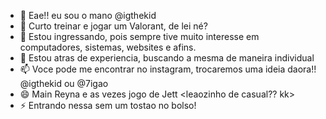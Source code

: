 - 👋 Eae!! eu sou o mano @igthekid
- 👀 Curto treinar e jogar um Valorant, de lei né?
- 🌱 Estou ingressando, pois sempre tive muito interesse em computadores, sistemas, websites e afins.
- 💞️ Estou atras de experiencia, buscando a mesma de maneira individual
- 📫 Voce pode me encontrar no instagram, trocaremos uma ideia daora!! @igthekid ou @7igao
- 😄 Main Reyna e as vezes jogo de Jett <leaozinho de casual?? kk>
- ⚡ Entrando nessa sem um tostao no bolso!

<!---
igthekid/igthekid is a ✨ special ✨ repository because its `README.md` (this file) appears on your GitHub profile.
You can click the Preview link to take a look at your changes.
--->
